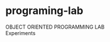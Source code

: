 # programing-lab
OBJECT ORIENTED PROGRAMMING LAB                                                  
Experiments
